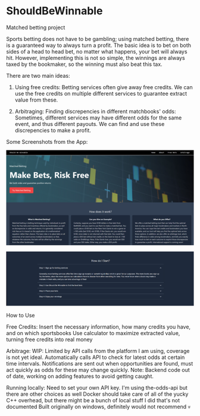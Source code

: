 # ShouldBeWinnable

Matched betting project 

Sports betting does not have to be gambling; using matched betting, there is a guaranteed way to always turn a profit.
The basic idea is to bet on both sides of a head to head bet, no matter what happens, your bet will always hit.
However, implementing this is not so simple, the winnings are always taxed by the bookmaker, so the winning must also beat this tax.

There are two main ideas:

1. Using free credits: 
Betting services often give away free credits. We can use the free credits on multiple different services to guarantee extract value from these.

2. Arbitraging: Finding discrepencies in different matchbooks' odds:
Sometimes, different services may have different odds for the same event, and thus different payouts. We can find and use these discrepencies to make a profit.

Some Screenshots from the App:

![landing page of Should Be Winnable](https://github.com/blustix/ShouldBeWinnable/blob/main/shouldBeWinnable/images/landingpage.png "Graph 1")

![Getting Started Section of Should Be Winnable](https://github.com/blustix/ShouldBeWinnable/blob/main/shouldBeWinnable/images/landingpage2.png "Graph 2")

How to Use

Free Credits:
Insert the necessary information, how many credits you have, and on which sportsbooks
Use calculator to maximize extracted value, turning free credits into real money

Arbitrage:
WIP: Limited by API calls from the platform I am using, coverage is not yet ideal.
Automatically calls API to check for latest odds at certain time intervals.
Notifications are sent out when opportunities are found, must act quickly as odds for these may change quickly.
Note: Backend code out of date, working on adding features to avoid getting caught.

Running locally: Need to set your own API key. I'm using the-odds-api but there are other choices as well
Docker should take care of all of the yucky C++ overhead, but there might be a bunch of local stuff I did that's not documented
Built originally on windows, definitely would not recommend 💀
